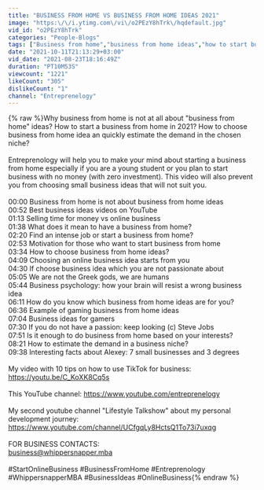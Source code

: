 ```yaml
---
title: "BUSINESS FROM HOME VS BUSINESS FROM HOME IDEAS 2021"
image: "https:\/\/i.ytimg.com\/vi\/o2PEzY8hTrk\/hqdefault.jpg"
vid_id: "o2PEzY8hTrk"
categories: "People-Blogs"
tags: ["Business from home","business from home ideas","how to start business from home"]
date: "2021-10-11T21:13:29+03:00"
vid_date: "2021-08-23T18:16:49Z"
duration: "PT10M53S"
viewcount: "1221"
likeCount: "305"
dislikeCount: "1"
channel: "Entreprenelogy"
---
```

{% raw %}Why business from home is not at all about &quot;business from home&quot; ideas? How to start a business from home in 2021? How to choose business from home idea an quickly estimate the demand in the chosen niche?<br /><br />Entreprenology will help you to make your mind about starting a business from home especially if you are a young student or you plan to start business with no money (with zero investment). This video will also prevent you from choosing small business ideas that will not suit you.<br /><br />00:00 Business from home is not about business from home ideas<br />00:52 Best business ideas videos on YouTube<br />01:13 Selling time for money vs online business<br />01:38 What does it mean to have a business from home?<br />02:20 Find an intense job or start a business from home?<br />02:53 Motivation for those who want to start business from home<br />03:34 How to choose business from home ideas?<br />04:09 Choosing an online business idea starts from you<br />04:30 If choose business idea which you are not passionate about<br />05:05 We are not the Greek gods, we are humans<br />05:44 Business psychology: how your brain will resist a wrong business idea<br />06:11 How do you know which business from home ideas are for you?<br />06:36 Example of gaming business from home ideas<br />07:04 Business ideas for gamers<br />07:30 If you do not have a passion: keep looking (c) Steve Jobs<br />07:51 Is it enough to do business from home based on your interests?<br />08:21 How to estimate the demand in a business niche?<br />09:38 Interesting facts about Alexey: 7 small businesses and 3 degrees<br /><br />My video with 10 tips on how to use TikTok for business: <a rel="nofollow" target="blank" href="https://youtu.be/C_KoXK8Cq5s">https://youtu.be/C_KoXK8Cq5s</a><br /><br />This YouTube channel: <a rel="nofollow" target="blank" href="https://www.youtube.com/entreprenelogy">https://www.youtube.com/entreprenelogy</a><br /><br />My second youtube channel &quot;Lifestyle Talkshow&quot; about my personal development journey: <a rel="nofollow" target="blank" href="https://www.youtube.com/channel/UCfgqLy8HctsQ1To73i7uxqg">https://www.youtube.com/channel/UCfgqLy8HctsQ1To73i7uxqg</a><br /><br />FOR BUSINESS CONTACTS:<br />business@whippersnapper.mba<br /><br />#StartOnlineBusiness #BusinessFromHome #Entreprenology #WhippersnapperMBA #BusinessIdeas  #OnlineBusiness{% endraw %}
